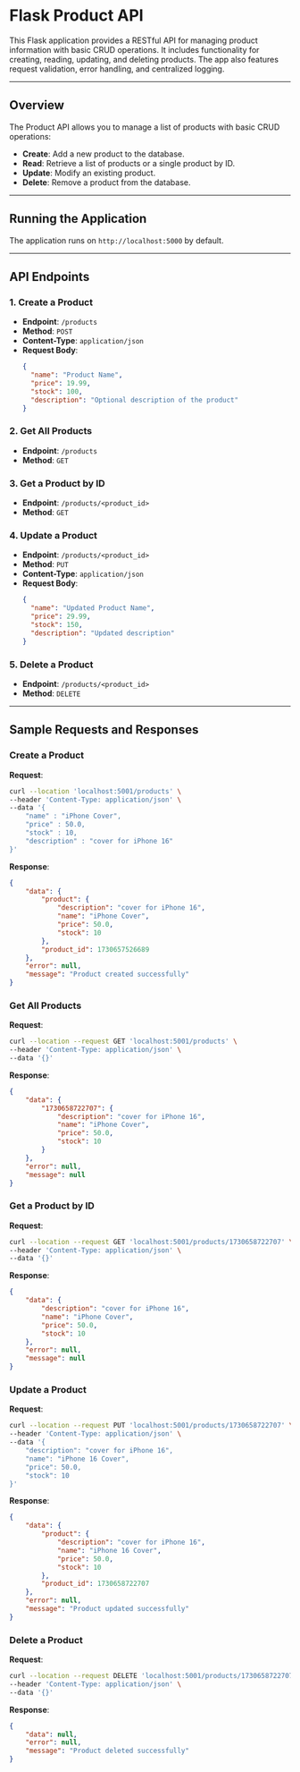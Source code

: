 # Flask Product API

This Flask application provides a RESTful API for managing product information with basic CRUD operations. It includes functionality for creating, reading, updating, and deleting products. The app also features request validation, error handling, and centralized logging.

---

## Overview

The Product API allows you to manage a list of products with basic CRUD operations:
- **Create**: Add a new product to the database.
- **Read**: Retrieve a list of products or a single product by ID.
- **Update**: Modify an existing product.
- **Delete**: Remove a product from the database.

---

## Running the Application

The application runs on `http://localhost:5000` by default.

---

## API Endpoints

### 1. Create a Product

- **Endpoint**: `/products`
- **Method**: `POST`
- **Content-Type**: `application/json`
- **Request Body**:
  ```json
  {
    "name": "Product Name",
    "price": 19.99,
    "stock": 100,
    "description": "Optional description of the product"
  }
  ```

### 2. Get All Products

- **Endpoint**: `/products`
- **Method**: `GET`

### 3. Get a Product by ID

- **Endpoint**: `/products/<product_id>`
- **Method**: `GET`

### 4. Update a Product

- **Endpoint**: `/products/<product_id>`
- **Method**: `PUT`
- **Content-Type**: `application/json`
- **Request Body**:
  ```json
  {
    "name": "Updated Product Name",
    "price": 29.99,
    "stock": 150,
    "description": "Updated description"
  }
  ```

### 5. Delete a Product

- **Endpoint**: `/products/<product_id>`
- **Method**: `DELETE`

---

## Sample Requests and Responses

### Create a Product

**Request**:
```bash
curl --location 'localhost:5001/products' \
--header 'Content-Type: application/json' \
--data '{
    "name" : "iPhone Cover",
    "price" : 50.0,
    "stock" : 10,
    "description" : "cover for iPhone 16"
}'
```

**Response**:
```json
{
    "data": {
        "product": {
            "description": "cover for iPhone 16",
            "name": "iPhone Cover",
            "price": 50.0,
            "stock": 10
        },
        "product_id": 1730657526689
    },
    "error": null,
    "message": "Product created successfully"
}
```

### Get All Products

**Request**:
```bash
curl --location --request GET 'localhost:5001/products' \
--header 'Content-Type: application/json' \
--data '{}'
```

**Response**:
```json
{
    "data": {
        "1730658722707": {
            "description": "cover for iPhone 16",
            "name": "iPhone Cover",
            "price": 50.0,
            "stock": 10
        }
    },
    "error": null,
    "message": null
}
```

### Get a Product by ID

**Request**:
```bash
curl --location --request GET 'localhost:5001/products/1730658722707' \
--header 'Content-Type: application/json' \
--data '{}'
```

**Response**:
```json
{
    "data": {
        "description": "cover for iPhone 16",
        "name": "iPhone Cover",
        "price": 50.0,
        "stock": 10
    },
    "error": null,
    "message": null
}
```

### Update a Product

**Request**:
```bash
curl --location --request PUT 'localhost:5001/products/1730658722707' \
--header 'Content-Type: application/json' \
--data '{
    "description": "cover for iPhone 16",
    "name": "iPhone 16 Cover",
    "price": 50.0,
    "stock": 10
}'
```

**Response**:
```json
{
    "data": {
        "product": {
            "description": "cover for iPhone 16",
            "name": "iPhone 16 Cover",
            "price": 50.0,
            "stock": 10
        },
        "product_id": 1730658722707
    },
    "error": null,
    "message": "Product updated successfully"
}
```

### Delete a Product

**Request**:
```bash
curl --location --request DELETE 'localhost:5001/products/1730658722707' \
--header 'Content-Type: application/json' \
--data '{}'
```

**Response**:
```json
{
    "data": null,
    "error": null,
    "message": "Product deleted successfully"
}
```